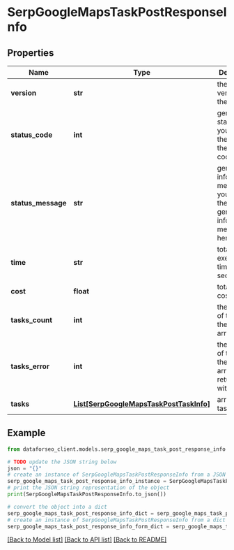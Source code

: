 # SerpGoogleMapsTaskPostResponseInfo


## Properties

Name | Type | Description | Notes
------------ | ------------- | ------------- | -------------
**version** | **str** | the current version of the API | [optional] 
**status_code** | **int** | general status code you can find the full list of the response codes here | [optional] 
**status_message** | **str** | general informational message you can find the full list of general informational messages here | [optional] 
**time** | **str** | total execution time, seconds | [optional] 
**cost** | **float** | total tasks cost, USD | [optional] 
**tasks_count** | **int** | the number of tasks in the tasks array | [optional] 
**tasks_error** | **int** | the number of tasks in the tasks array returned with an error | [optional] 
**tasks** | [**List[SerpGoogleMapsTaskPostTaskInfo]**](SerpGoogleMapsTaskPostTaskInfo.md) | array of tasks | [optional] 

## Example

```python
from dataforseo_client.models.serp_google_maps_task_post_response_info import SerpGoogleMapsTaskPostResponseInfo

# TODO update the JSON string below
json = "{}"
# create an instance of SerpGoogleMapsTaskPostResponseInfo from a JSON string
serp_google_maps_task_post_response_info_instance = SerpGoogleMapsTaskPostResponseInfo.from_json(json)
# print the JSON string representation of the object
print(SerpGoogleMapsTaskPostResponseInfo.to_json())

# convert the object into a dict
serp_google_maps_task_post_response_info_dict = serp_google_maps_task_post_response_info_instance.to_dict()
# create an instance of SerpGoogleMapsTaskPostResponseInfo from a dict
serp_google_maps_task_post_response_info_form_dict = serp_google_maps_task_post_response_info.from_dict(serp_google_maps_task_post_response_info_dict)
```
[[Back to Model list]](../README.md#documentation-for-models) [[Back to API list]](../README.md#documentation-for-api-endpoints) [[Back to README]](../README.md)


